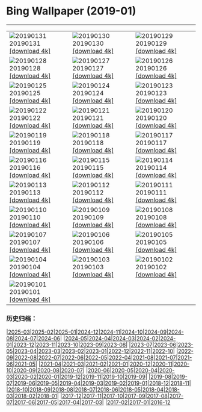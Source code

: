 # Bing Wallpaper (2019-01)
**************

<table><tr><td><img class="wallpaper" src="https://www.bing.com/az/hprichbg/rb/MinnewankaBoathouse_ZH-CN0548323518_1920x1080.jpg" alt="20190131"> 20190131 <a class="wallpaper_link" href="https://www.bing.com/az/hprichbg/rb/MinnewankaBoathouse_ZH-CN0548323518_UHD.jpg">[download 4k]</a></td><td><img class="wallpaper" src="https://www.bing.com/az/hprichbg/rb/WinterLynx_ZH-CN7158207296_1920x1080.jpg" alt="20190130"> 20190130 <a class="wallpaper_link" href="https://www.bing.com/az/hprichbg/rb/WinterLynx_ZH-CN7158207296_UHD.jpg">[download 4k]</a></td><td><img class="wallpaper" src="https://www.bing.com/az/hprichbg/rb/IcePalaceStPaul_ZH-CN7212304504_1920x1080.jpg" alt="20190129"> 20190129 <a class="wallpaper_link" href="https://www.bing.com/az/hprichbg/rb/IcePalaceStPaul_ZH-CN7212304504_UHD.jpg">[download 4k]</a></td></tr><tr><td><img class="wallpaper" src="https://www.bing.com/az/hprichbg/rb/UpHellyAa_ZH-CN7287698551_1920x1080.jpg" alt="20190128"> 20190128 <a class="wallpaper_link" href="https://www.bing.com/az/hprichbg/rb/UpHellyAa_ZH-CN7287698551_UHD.jpg">[download 4k]</a></td><td><img class="wallpaper" src="https://www.bing.com/az/hprichbg/rb/LKDobson_ZH-CN7378172752_1920x1080.jpg" alt="20190127"> 20190127 <a class="wallpaper_link" href="https://www.bing.com/az/hprichbg/rb/LKDobson_ZH-CN7378172752_UHD.jpg">[download 4k]</a></td><td><img class="wallpaper" src="https://www.bing.com/az/hprichbg/rb/HolocaustMemorial_ZH-CN7460471446_1920x1080.jpg" alt="20190126"> 20190126 <a class="wallpaper_link" href="https://www.bing.com/az/hprichbg/rb/HolocaustMemorial_ZH-CN7460471446_UHD.jpg">[download 4k]</a></td></tr><tr><td><img class="wallpaper" src="https://www.bing.com/az/hprichbg/rb/FortRajgad_ZH-CN7621203821_1920x1080.jpg" alt="20190125"> 20190125 <a class="wallpaper_link" href="https://www.bing.com/az/hprichbg/rb/FortRajgad_ZH-CN7621203821_UHD.jpg">[download 4k]</a></td><td><img class="wallpaper" src="https://www.bing.com/az/hprichbg/rb/KukeriCostume_ZH-CN7695643694_1920x1080.jpg" alt="20190124"> 20190124 <a class="wallpaper_link" href="https://www.bing.com/az/hprichbg/rb/KukeriCostume_ZH-CN7695643694_UHD.jpg">[download 4k]</a></td><td><img class="wallpaper" src="https://www.bing.com/az/hprichbg/rb/ParkCity_ZH-CN7858135089_1920x1080.jpg" alt="20190123"> 20190123 <a class="wallpaper_link" href="https://www.bing.com/az/hprichbg/rb/ParkCity_ZH-CN7858135089_UHD.jpg">[download 4k]</a></td></tr><tr><td><img class="wallpaper" src="https://www.bing.com/az/hprichbg/rb/ApfelTag_ZH-CN7906570680_1920x1080.jpg" alt="20190122"> 20190122 <a class="wallpaper_link" href="https://www.bing.com/az/hprichbg/rb/ApfelTag_ZH-CN7906570680_UHD.jpg">[download 4k]</a></td><td><img class="wallpaper" src="https://www.bing.com/az/hprichbg/rb/BodegasYsios_ZH-CN7988828707_1920x1080.jpg" alt="20190121"> 20190121 <a class="wallpaper_link" href="https://www.bing.com/az/hprichbg/rb/BodegasYsios_ZH-CN7988828707_UHD.jpg">[download 4k]</a></td><td><img class="wallpaper" src="https://www.bing.com/az/hprichbg/rb/GoldfinchSnow_ZH-CN8057863738_1920x1080.jpg" alt="20190120"> 20190120 <a class="wallpaper_link" href="https://www.bing.com/az/hprichbg/rb/GoldfinchSnow_ZH-CN8057863738_UHD.jpg">[download 4k]</a></td></tr><tr><td><img class="wallpaper" src="https://www.bing.com/az/hprichbg/rb/DivingEmperors_ZH-CN8118506169_1920x1080.jpg" alt="20190119"> 20190119 <a class="wallpaper_link" href="https://www.bing.com/az/hprichbg/rb/DivingEmperors_ZH-CN8118506169_UHD.jpg">[download 4k]</a></td><td><img class="wallpaper" src="https://www.bing.com/az/hprichbg/rb/OceanDrive_ZH-CN8199064696_1920x1080.jpg" alt="20190118"> 20190118 <a class="wallpaper_link" href="https://www.bing.com/az/hprichbg/rb/OceanDrive_ZH-CN8199064696_UHD.jpg">[download 4k]</a></td><td><img class="wallpaper" src="https://www.bing.com/az/hprichbg/rb/LatonaFountain_ZH-CN8276671467_1920x1080.jpg" alt="20190117"> 20190117 <a class="wallpaper_link" href="https://www.bing.com/az/hprichbg/rb/LatonaFountain_ZH-CN8276671467_UHD.jpg">[download 4k]</a></td></tr><tr><td><img class="wallpaper" src="https://www.bing.com/az/hprichbg/rb/UKSomerset_ZH-CN2587621995_1920x1080.jpg" alt="20190116"> 20190116 <a class="wallpaper_link" href="https://www.bing.com/az/hprichbg/rb/UKSomerset_ZH-CN2587621995_UHD.jpg">[download 4k]</a></td><td><img class="wallpaper" src="https://www.bing.com/az/hprichbg/rb/AthabascaCave_ZH-CN2654280175_1920x1080.jpg" alt="20190115"> 20190115 <a class="wallpaper_link" href="https://www.bing.com/az/hprichbg/rb/AthabascaCave_ZH-CN2654280175_UHD.jpg">[download 4k]</a></td><td><img class="wallpaper" src="https://www.bing.com/az/hprichbg/rb/BM1759_ZH-CN2713615652_1920x1080.jpg" alt="20190114"> 20190114 <a class="wallpaper_link" href="https://www.bing.com/az/hprichbg/rb/BM1759_ZH-CN2713615652_UHD.jpg">[download 4k]</a></td></tr><tr><td><img class="wallpaper" src="https://www.bing.com/az/hprichbg/rb/LaDigue_ZH-CN2774523529_1920x1080.jpg" alt="20190113"> 20190113 <a class="wallpaper_link" href="https://www.bing.com/az/hprichbg/rb/LaDigue_ZH-CN2774523529_UHD.jpg">[download 4k]</a></td><td><img class="wallpaper" src="https://www.bing.com/az/hprichbg/rb/GoldenEagle_ZH-CN2823955379_1920x1080.jpg" alt="20190112"> 20190112 <a class="wallpaper_link" href="https://www.bing.com/az/hprichbg/rb/GoldenEagle_ZH-CN2823955379_UHD.jpg">[download 4k]</a></td><td><img class="wallpaper" src="https://www.bing.com/az/hprichbg/rb/Snowkiters_ZH-CN3098762517_1920x1080.jpg" alt="20190111"> 20190111 <a class="wallpaper_link" href="https://www.bing.com/az/hprichbg/rb/Snowkiters_ZH-CN3098762517_UHD.jpg">[download 4k]</a></td></tr><tr><td><img class="wallpaper" src="https://www.bing.com/az/hprichbg/rb/NapoleonsHat_ZH-CN2968205603_1920x1080.jpg" alt="20190110"> 20190110 <a class="wallpaper_link" href="https://www.bing.com/az/hprichbg/rb/NapoleonsHat_ZH-CN2968205603_UHD.jpg">[download 4k]</a></td><td><img class="wallpaper" src="https://www.bing.com/az/hprichbg/rb/SaguenayIceFishing_ZH-CN9008067301_1920x1080.jpg" alt="20190109"> 20190109 <a class="wallpaper_link" href="https://www.bing.com/az/hprichbg/rb/SaguenayIceFishing_ZH-CN9008067301_UHD.jpg">[download 4k]</a></td><td><img class="wallpaper" src="https://www.bing.com/az/hprichbg/rb/VietnamStairs_ZH-CN9127735514_1920x1080.jpg" alt="20190108"> 20190108 <a class="wallpaper_link" href="https://www.bing.com/az/hprichbg/rb/VietnamStairs_ZH-CN9127735514_UHD.jpg">[download 4k]</a></td></tr><tr><td><img class="wallpaper" src="https://www.bing.com/az/hprichbg/rb/RainierDawn_ZH-CN9182470816_1920x1080.jpg" alt="20190107"> 20190107 <a class="wallpaper_link" href="https://www.bing.com/az/hprichbg/rb/RainierDawn_ZH-CN9182470816_UHD.jpg">[download 4k]</a></td><td><img class="wallpaper" src="https://www.bing.com/az/hprichbg/rb/SnowyOwlVideo_ZH-CN9249781901_1920x1080.jpg" alt="20190106"> 20190106 <a class="wallpaper_link" href="https://www.bing.com/az/hprichbg/rb/SnowyOwlVideo_ZH-CN9249781901_UHD.jpg">[download 4k]</a></td><td><img class="wallpaper" src="https://www.bing.com/az/hprichbg/rb/TwilightHarbin_ZH-CN9418965212_1920x1080.jpg" alt="20190105"> 20190105 <a class="wallpaper_link" href="https://www.bing.com/az/hprichbg/rb/TwilightHarbin_ZH-CN9418965212_UHD.jpg">[download 4k]</a></td></tr><tr><td><img class="wallpaper" src="https://www.bing.com/az/hprichbg/rb/ParisOpera_ZH-CN9524486957_1920x1080.jpg" alt="20190104"> 20190104 <a class="wallpaper_link" href="https://www.bing.com/az/hprichbg/rb/ParisOpera_ZH-CN9524486957_UHD.jpg">[download 4k]</a></td><td><img class="wallpaper" src="https://www.bing.com/az/hprichbg/rb/LandshutReliefMap_ZH-CN9611715870_1920x1080.jpg" alt="20190103"> 20190103 <a class="wallpaper_link" href="https://www.bing.com/az/hprichbg/rb/LandshutReliefMap_ZH-CN9611715870_UHD.jpg">[download 4k]</a></td><td><img class="wallpaper" src="https://www.bing.com/az/hprichbg/rb/LadyBugFrost_ZH-CN0796268333_1920x1080.jpg" alt="20190102"> 20190102 <a class="wallpaper_link" href="https://www.bing.com/az/hprichbg/rb/LadyBugFrost_ZH-CN0796268333_UHD.jpg">[download 4k]</a></td></tr><tr><td><img class="wallpaper" src="https://www.bing.com/az/hprichbg/rb/TeslaCoil_ZH-CN4579455505_1920x1080.jpg" alt="20190101"> 20190101 <a class="wallpaper_link" href="https://www.bing.com/az/hprichbg/rb/TeslaCoil_ZH-CN4579455505_UHD.jpg">[download 4k]</a></td><td></td><td></td></tr></table>

### 历史归档：

|[2025-03](/../2025-03/2025-03.md)|[2025-02](/../2025-02/2025-02.md)|[2025-01](/../2025-01/2025-01.md)|[2024-12](/../2024-12/2024-12.md)|[2024-11](/../2024-11/2024-11.md)|[2024-10](/../2024-10/2024-10.md)|[2024-09](/../2024-09/2024-09.md)|[2024-08](/../2024-08/2024-08.md)|[2024-07](/../2024-07/2024-07.md)|[2024-06](/../2024-06/2024-06.md)|
|[2024-05](/../2024-05/2024-05.md)|[2024-04](/../2024-04/2024-04.md)|[2024-03](/../2024-03/2024-03.md)|[2024-02](/../2024-02/2024-02.md)|[2024-01](/../2024-01/2024-01.md)|[2023-12](/../2023-12/2023-12.md)|[2023-11](/../2023-11/2023-11.md)|[2023-10](/../2023-10/2023-10.md)|[2023-09](/../2023-09/2023-09.md)|[2023-08](/../2023-08/2023-08.md)|
|[2023-07](/../2023-07/2023-07.md)|[2023-06](/../2023-06/2023-06.md)|[2023-05](/../2023-05/2023-05.md)|[2023-04](/../2023-04/2023-04.md)|[2023-03](/../2023-03/2023-03.md)|[2023-02](/../2023-02/2023-02.md)|[2023-01](/../2023-01/2023-01.md)|[2022-12](/../2022-12/2022-12.md)|[2022-11](/../2022-11/2022-11.md)|[2022-10](/../2022-10/2022-10.md)|
|[2022-09](/../2022-09/2022-09.md)|[2022-08](/../2022-08/2022-08.md)|[2022-07](/../2022-07/2022-07.md)|[2022-06](/../2022-06/2022-06.md)|[2022-05](/../2022-05/2022-05.md)|[2022-04](/../2022-04/2022-04.md)|[2021-08](/../2021-08/2021-08.md)|[2021-07](/../2021-07/2021-07.md)|[2021-06](/../2021-06/2021-06.md)|[2021-05](/../2021-05/2021-05.md)|
|[2021-04](/../2021-04/2021-04.md)|[2021-03](/../2021-03/2021-03.md)|[2021-02](/../2021-02/2021-02.md)|[2021-01](/../2021-01/2021-01.md)|[2020-12](/../2020-12/2020-12.md)|[2020-11](/../2020-11/2020-11.md)|[2020-10](/../2020-10/2020-10.md)|[2020-09](/../2020-09/2020-09.md)|[2020-08](/../2020-08/2020-08.md)|[2020-07](/../2020-07/2020-07.md)|
|[2020-06](/../2020-06/2020-06.md)|[2020-05](/../2020-05/2020-05.md)|[2020-04](/../2020-04/2020-04.md)|[2020-03](/../2020-03/2020-03.md)|[2020-02](/../2020-02/2020-02.md)|[2020-01](/../2020-01/2020-01.md)|[2019-12](/../2019-12/2019-12.md)|[2019-11](/../2019-11/2019-11.md)|[2019-10](/../2019-10/2019-10.md)|[2019-09](/../2019-09/2019-09.md)|
|[2019-08](/../2019-08/2019-08.md)|[2019-07](/../2019-07/2019-07.md)|[2019-06](/../2019-06/2019-06.md)|[2019-05](/../2019-05/2019-05.md)|[2019-04](/../2019-04/2019-04.md)|[2019-03](/../2019-03/2019-03.md)|[2019-02](/../2019-02/2019-02.md)|[2019-01](/2019-01.md)|[2018-12](/../2018-12/2018-12.md)|[2018-11](/../2018-11/2018-11.md)|
|[2018-10](/../2018-10/2018-10.md)|[2018-09](/../2018-09/2018-09.md)|[2018-08](/../2018-08/2018-08.md)|[2018-07](/../2018-07/2018-07.md)|[2018-06](/../2018-06/2018-06.md)|[2018-05](/../2018-05/2018-05.md)|[2018-04](/../2018-04/2018-04.md)|[2018-03](/../2018-03/2018-03.md)|[2018-02](/../2018-02/2018-02.md)|[2018-01](/../2018-01/2018-01.md)|
|[2017-12](/../2017-12/2017-12.md)|[2017-11](/../2017-11/2017-11.md)|[2017-10](/../2017-10/2017-10.md)|[2017-09](/../2017-09/2017-09.md)|[2017-08](/../2017-08/2017-08.md)|[2017-07](/../2017-07/2017-07.md)|[2017-06](/../2017-06/2017-06.md)|[2017-05](/../2017-05/2017-05.md)|[2017-04](/../2017-04/2017-04.md)|[2017-03](/../2017-03/2017-03.md)|
|[2017-02](/../2017-02/2017-02.md)|[2017-01](/../2017-01/2017-01.md)|[2016-12](/../2016-12/2016-12.md)